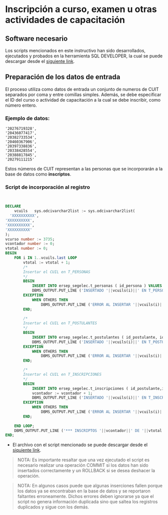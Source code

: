 # Inscripción a curso, examen u otras actividades de capacitación

## Software necesario

Los scripts mencionados en este instructivo han sido desarrollados, ejecutados y probados en la herramienta SQL DEVELOPER, la cual se puede descargar desde el [siguiente link](https://www.oracle.com/database/sqldeveloper/technologies/download/).

## Preparación de los datos de entrada

El proceso utiliza como datos de entrada un conjunto de numeros de CUIT separados por coma y entre comillas simples. Además, se debe especificar el ID del curso o actividad de capacitación a la cual se debe inscribir, como número entero.

### Ejemplo de datos:

```
'20276719328',
'20436077417',
'20382733534',
'20460367906',
'20397338836',
'20338428554',
'20388817845',
'20279111215'
```

Estos números de CUIT representan a las personas que se incorporarán a la base de datos como __inscriptos__.

### Script de incorporación al registro

``` sql


DECLARE
    vcuils   sys.odcivarchar2list := sys.odcivarchar2list(
  'XXXXXXXXXX',
'XXXXXXXXXX',
'XXXXXXXXXX',
'XXXXXXXXXX'
);
vcurso number := 3735; 
vcontador number := 0;
vtotal number := 0;
BEGIN
    FOR i IN 1..vcuils.last LOOP
        vtotal := vtotal + 1;
        /*
        Insertar el CUIL en T_PERSONAS
        */
        BEGIN
            INSERT INTO ersep_segelec.t_personas ( id_persona ) VALUES ( vcuils(i) );
            DBMS_OUTPUT.PUT_LINE ('INSERTADO '||vcuils(i)||' EN T_PERSONAS');
        EXCEPTION
            WHEN OTHERS THEN
                DBMS_OUTPUT.PUT_LINE ('ERROR AL INSERTAR '||vcuils(i)||' EN T_PERSONAS:'||SQLERRM);
        END;
        
        /*
        Insertar el CUIL en T_POSTULANTES
        */
        BEGIN
            INSERT INTO ersep_segelec.t_postulantes ( id_postulante, id_persona ) VALUES ( vcuils(i), vcuils(i) );
            DBMS_OUTPUT.PUT_LINE ('INSERTADO '||vcuils(i)||' EN T_POSTULANTES');
        EXCEPTION
            WHEN OTHERS THEN
                DBMS_OUTPUT.PUT_LINE ('ERROR AL INSERTAR '||vcuils(i)||' EN T_POSTULANTES:'||SQLERRM);
        END;

        /*
        Insertar el CUIL en T_INSCRIPCIONES
        */
        BEGIN
            INSERT INTO ersep_segelec.t_inscripciones ( id_postulante,id_curso,reserva,definitiva ) VALUES ( vcuils(i),vcurso,0,1 );
            vcontador := vcontador + 1;
            DBMS_OUTPUT.PUT_LINE ('INSERTADO '||vcuils(i)||' EN T_INSCRIPCIONES');
        EXCEPTION
            WHEN OTHERS THEN
                DBMS_OUTPUT.PUT_LINE ('ERROR AL INSERTAR '||vcuils(i)||' EN T_INSCRIPCIONES:'||SQLERRM);
        END;
    
    END LOOP;
    DBMS_OUTPUT.PUT_LINE ('*** INSCRIPTOS '||vcontador||' DE '||vtotal||' ***');
END;
```

* El archivo con el script mencionado se puede descargar desde el [siquiente link](./scripts-soporte-mantenimiento/inscribir-alumnos-curso.sql).

> NOTA: Es importante resaltar que una vez ejecutado el script es necesario realizar una operación COMMIT si los datos han sido insertados correctamente y un ROLLBACK si se desea deshacer la operación.

> NOTA: En algunos casos puede que algunas inserciones fallen porque los datos ya se encontraban en la base de datos y se reportaron faltantes erroneamente. Dichos errores deben ignorarse ya que el script no genera información duplicada sino que saltea los registros duplicados y sigue con los demás.


